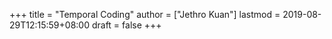+++
title = "Temporal Coding"
author = ["Jethro Kuan"]
lastmod = 2019-08-29T12:15:59+08:00
draft = false
+++
